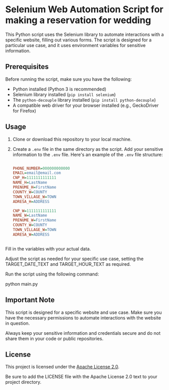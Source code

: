 # Selenium Web Automation Script for making a reservation for wedding

This Python script uses the Selenium library to automate interactions with a specific website, filling out various forms. The script is designed for a particular use case, and it uses environment variables for sensitive information.

## Prerequisites

Before running the script, make sure you have the following:

- Python installed (Python 3 is recommended)
- Selenium library installed (`pip install selenium`)
- The `python-decouple` library installed (`pip install python-decouple`)
- A compatible web driver for your browser installed (e.g., GeckoDriver for Firefox)

## Usage

1. Clone or download this repository to your local machine.

2. Create a `.env` file in the same directory as the script. Add your sensitive information to the `.env` file. Here's an example of the `.env` file structure:

   ```ini

   PHONE_NUMBER=000000000000
   EMAIL=email@email.com
   CNP_H=1111111111111
   NAME_H=LastName
   PRENUME_H=FirstName
   COUNTY_W=COUNTY
   TOWN_VILLAGE_W=TOWN
   ADRESA_H=ADDRESS
   
   CNP_W=1111111111111
   NAME_W=LastName
   PRENUME_W=FirstName
   COUNTY_W=COUNTY
   TOWN_VILLAGE_W=TOWN
   ADRESA_W=ADDRESS



Fill in the variables with your actual data.

Adjust the script as needed for your specific use case, setting the TARGET_DATE_TEXT and TARGET_HOUR_TEXT as required.

Run the script using the following command:

python main.py

## Important Note
This script is designed for a specific website and use case. Make sure you have the necessary permissions to automate interactions with the website in question.

Always keep your sensitive information and credentials secure and do not share them in your code or public repositories.

## License

This project is licensed under the [Apache License 2.0](LICENSE).


Be sure to add the LICENSE file with the Apache License 2.0 text to your project directory.



